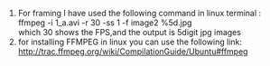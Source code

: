 1) For framing I have used the following command in linux terminal :<br />
ffmpeg  -i  1_a.avi  -r  30  -ss  1  -f  image2  %5d.jpg <br />
which 30 shows the FPS,and the output is 5digit jpg images<br />
2) for installing FFMPEG in linux you can use the following link:<br />
http://trac.ffmpeg.org/wiki/CompilationGuide/Ubuntu#ffmpeg  <br />
